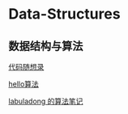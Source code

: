 # Data-Structures    
## 数据结构与算法
[代码随想录](https://programmercarl.com/)

[hello算法](https://www.hello-algo.com/chapter_hello_algo/)   

[labuladong 的算法笔记](https://labuladong.online/algo/home/)





